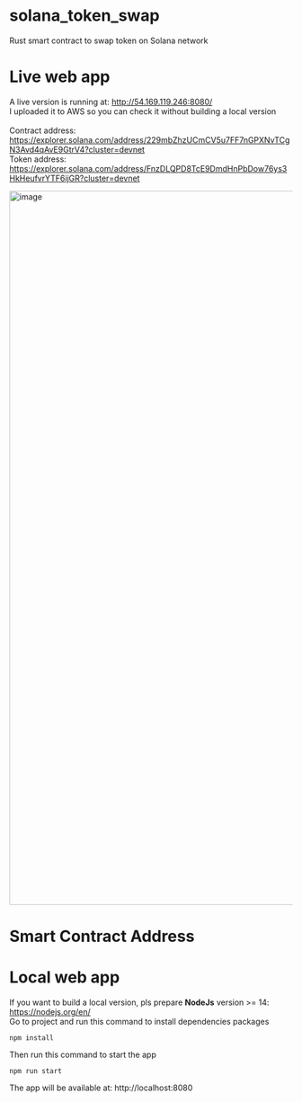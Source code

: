 # solana_token_swap
Rust smart contract to swap token on Solana network

# Live web app
A live version is running at: http://54.169.119.246:8080/ <br />
I uploaded it to AWS so you can check it without building a local version <br /> <br />
Contract address: https://explorer.solana.com/address/229mbZhzUCmCV5u7FF7nGPXNvTCgN3Avd4qAvE9GtrV4?cluster=devnet <br />
Token address: https://explorer.solana.com/address/FnzDLQPD8TcE9DmdHnPbDow76ys3HkHeufvrYTF6ijGR?cluster=devnet  <br />

<img width="1271" alt="image" src="https://user-images.githubusercontent.com/24490864/197517977-f754cb97-1acd-4262-a0d1-0e987f2e8846.png">

# Smart Contract Address

# Local web app
If you want to build a local version, pls prepare **NodeJs** version >= 14: https://nodejs.org/en/ <br />
Go to project and run this command to install dependencies packages
```
npm install
```
Then run this command to start the app
```
npm run start
```
The app will be available at: http://localhost:8080
